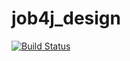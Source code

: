 # job4j_design
[![Build Status](https://travis-ci.org/Andrij72/job4j_design.svg?branch=master)](https://travis-ci.org/Andrij72/job4j_design)